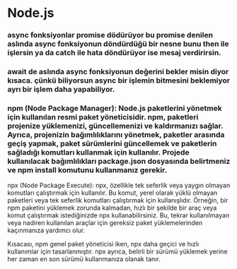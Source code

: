 # Node.js
### async fonksiyonlar promise dödürüyor bu promise denilen aslında async fonksiyonun döndürdüğü bir nesne bunu then ile işlersin ya da catch ile hata döndürüyor ise mesaj verdirirsin.
### await de aslında async fonksiyonun değerini bekler misin diyor kısaca. çünkü biliyorsun async bir işlemin bitmesini beklemiyor ayrı bir işlem daha yapabiliyor. 

### npm (Node Package Manager): Node.js paketlerini yönetmek için kullanılan resmi paket yöneticisidir. npm, paketleri projenize yüklemenizi, güncellemenizi ve kaldırmanızı sağlar. Ayrıca, projenizin bağımlılıklarını yönetmek, paketler arasında geçiş yapmak, paket sürümlerini güncellemek ve paketlerin sağladığı komutları kullanmak için kullanılır. Projede kullanılacak bağımlılıkları package.json dosyasında belirtmeniz ve npm install komutunu kullanmanız gerekir.

npx (Node Package Execute): npx, özellikle tek seferlik veya yaygın olmayan komutları çalıştırmak için kullanılır. Bu komut, yerel olarak yüklü olmayan paketleri veya tek seferlik komutları çalıştırmak için kullanışlıdır. Örneğin, bir npm paketini yüklemek zorunda kalmadan, hızlı bir şekilde bir araç veya komut çalıştırmak istediğinizde npx kullanabilirsiniz. Bu, tekrar kullanılmayan veya nadiren kullanılan araçlar için gereksiz paket yüklemelerinden kaçınmanıza yardımcı olur.

Kısacası, npm genel paket yöneticisi iken, npx daha geçici ve hızlı kullanımlar için tasarlanmıştır. npx ayrıca, belirli bir sürümü yüklemek yerine her zaman en son sürümü kullanmanıza olanak tanır.
